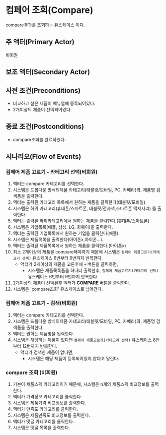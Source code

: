 # 컴페어 조회(Compare)
compare결과를 조회하는 유스케이스 이다.

## 주 액터(Primary Actor)
비회원

## 보조 액터(Secondary Actor)

## 사전 조건(Preconditions)
- 비교하고 싶은 제품이 메뉴얼에 등록되어있다.
- 2개이상의 제품이 선택되어있다.

## 종료 조건(Postconditions)
- compare조회를 완료하였다.

## 시나리오(Flow of Events)

### 컴페어 제품 고르기 - 카테고리 선택(비회원)

1. 액터는 compare 카테고리를 선택한다. 
2. 시스템은 드롭다운 방식의제품 카테고리(태블릿/모바일, PC, 카메라)와, 제품명 검색폼을 출력한다.
3. 액터는 출력된 카테고리 목록에서 원하는 제품을 클릭한다(태블릿/모바일).
4. 시스템은 하위 카테고리(휴대폰/스마트폰, 태블릿/전자책,스마트폰 액세서리) 를 출력한다.
5. 액터는 출력된 하위카테고리에서 원하는 제품을 클릭한다.(휴대폰/스마트폰)
6. 시스템은 기업목록(애플, 삼성, LG, 화웨이)을 출력한다.
7. 액터는 출력된 기업목록에서 원하는 기업을 클릭한다(애플).
8. 시스템은 제품목록을 출력한다(아이폰x,아이폰...).
9. 액터는 출력된 제품목록에서 원하는 제품을 클릭한다.(아이폰x)
10. 최소 2개이상의 제품을 compare해야하기 때문에 시스템은 `컴페어 제품고르기(카테고리 선택)` 유스케이스 6번부터 9번까지 반복한다.
    - 액터가 2개이상의 제품을 고른후에 `+` 버튼을 클릭하면,
        - 시스템은 제품목록폼을 하나더 출력한후, `컴페어 제품고르기(카테고리 선택)` 유스케이스 6번부터 9번까지 반복한다.
11. 2개이상의 제품이 선택된후 액터가 **COMPARE** 버튼을 클릭한다.
12. 시스템은 'compare조회' 유스케이스로 넘어간다.

### 컴페어 제품 고르기 - 검색(비회원)

1. 액터는 compare 카테고리를 선택한다. 
2. 시스템은 드롭다운 방식의제품 카테고리(태블릿/모바일, PC, 카메라)와, 제품명 검색폼을 출력한다.
3. 액터는 원하는 제품명을 입력한다.
4. 시스템은 해당하는 제품이 있다면 `컴페어 제품고르기(카테고리 선택)` 유스케이스 8번 부터 12번까지 반복한다.
    - 액터가 검색한 제품이 없다면,
        - 시스템은 해당 제품이 등록되어있지 않다고 알린다.

### compare 조회 (비회원)

1. 기본이 제품스펙 카테고리이기 때문에, 시스템은 n개의 제품스펙 비교정보를 출력한다.
2. 액터가 가격정보 카테고리를 클릭한다.
3. 시스템은 제품가격 비교정보를 출력한다.
4. 액터가 만족도 카테고리를 클릭한다.
5. 시스템은 제품만족도 비교정보를 출력한다.
6. 액터가 댓글 카테고리를 클릭한다.
7. 시스템은 댓글 목록을 출력한다.
